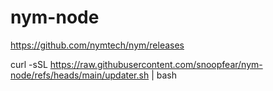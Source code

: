 # nym-node

https://github.com/nymtech/nym/releases

curl -sSL https://raw.githubusercontent.com/snoopfear/nym-node/refs/heads/main/updater.sh | bash
